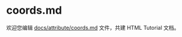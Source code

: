 coords.md
===

欢迎您编辑 <a target="__blank" href="https://github.com/jaywcjlove/html-tutorial/blob/main/docs/attribute/coords.md">docs/attribute/coords.md</a> 文件，共建 HTML Tutorial 文档。